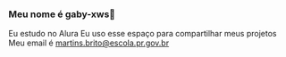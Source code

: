### Meu nome é gaby-xws💙
Eu estudo no Alura
Eu uso esse espaço para compartilhar meus projetos 
 Meu email é martins.brito@escola.pr.gov.br 

